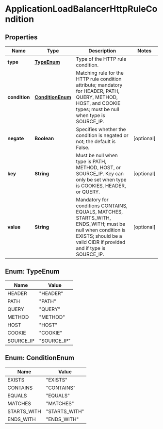 

# ApplicationLoadBalancerHttpRuleCondition

## Properties

| Name | Type | Description | Notes |
| ------------ | ------------- | ------------- | ------------- |
| **type** | [**TypeEnum**](#TypeEnum) | Type of the HTTP rule condition. |  |
| **condition** | [**ConditionEnum**](#ConditionEnum) | Matching rule for the HTTP rule condition attribute; mandatory for HEADER, PATH, QUERY, METHOD, HOST, and COOKIE types; must be null when type is SOURCE_IP. |  |
| **negate** | **Boolean** | Specifies whether the condition is negated or not; the default is False. |  [optional] |
| **key** | **String** | Must be null when type is PATH, METHOD, HOST, or SOURCE_IP. Key can only be set when type is COOKIES, HEADER, or QUERY. |  [optional] |
| **value** | **String** | Mandatory for conditions CONTAINS, EQUALS, MATCHES, STARTS_WITH, ENDS_WITH; must be null when condition is EXISTS; should be a valid CIDR if provided and if type is SOURCE_IP. |  [optional] |



## Enum: TypeEnum

| Name | Value |
| ---- | -----
| HEADER | &quot;HEADER&quot; |
| PATH | &quot;PATH&quot; |
| QUERY | &quot;QUERY&quot; |
| METHOD | &quot;METHOD&quot; |
| HOST | &quot;HOST&quot; |
| COOKIE | &quot;COOKIE&quot; |
| SOURCE_IP | &quot;SOURCE_IP&quot; |



## Enum: ConditionEnum

| Name | Value |
| ---- | -----
| EXISTS | &quot;EXISTS&quot; |
| CONTAINS | &quot;CONTAINS&quot; |
| EQUALS | &quot;EQUALS&quot; |
| MATCHES | &quot;MATCHES&quot; |
| STARTS_WITH | &quot;STARTS_WITH&quot; |
| ENDS_WITH | &quot;ENDS_WITH&quot; |


